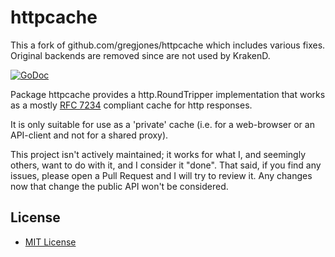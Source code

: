 httpcache
=========

This a fork of github.com/gregjones/httpcache which includes various fixes.
Original backends are removed since are not used by KrakenD.

[![GoDoc](https://godoc.org/github.com/krakendio/httpcache?status.svg)](https://godoc.org/github.com/krakendio/httpcache)

Package httpcache provides a http.RoundTripper implementation that works as a mostly [RFC 7234](https://tools.ietf.org/html/rfc7234) compliant cache for http responses.

It is only suitable for use as a 'private' cache (i.e. for a web-browser or an API-client and not for a shared proxy).

This project isn't actively maintained; it works for what I, and seemingly others, want to do with it, and I consider it "done". That said, if you find any issues, please open a Pull Request and I will try to review it. Any changes now that change the public API won't be considered.

License
-------

-	[MIT License](LICENSE.txt)
